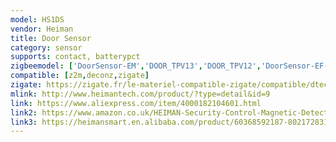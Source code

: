 ```yaml
---
model: HS1DS
vendor: Heiman
title: Door Sensor
category: sensor
supports: contact, batterypct
zigbeemodel: ['DoorSensor-EM','DOOR_TPV13','DOOR_TPV12','DoorSensor-EF-3.0']
compatible: [z2m,deconz,zigate]
zigate: https://zigate.fr/le-materiel-compatible-zigate/compatible/dtecteurdouverturedeporte
mlink: http://www.heimantech.com/product/?type=detail&id=9
link: https://www.aliexpress.com/item/4000182104601.html
link2: https://www.amazon.co.uk/HEIMAN-Security-Control-Magnetic-Detector/dp/B01MY6EX59
link3: https://heimansmart.en.alibaba.com/product/60368592187-802172831/Household_smart_wireless_door_magnetic_sensor_wireless_entry_magnetic_contact.html
---
```


